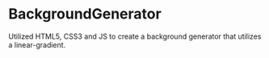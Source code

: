 # BackgroundGenerator
Utilized HTML5, CSS3 and JS to create a background generator that utilizes a linear-gradient. 
